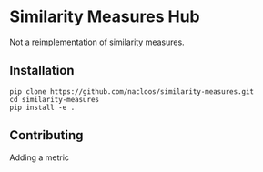 # Similarity Measures Hub

Not a reimplementation of similarity measures.



## Installation

 ```
 pip clone https://github.com/nacloos/similarity-measures.git
 cd similarity-measures
 pip install -e .
 ```


## Contributing
Adding a metric
